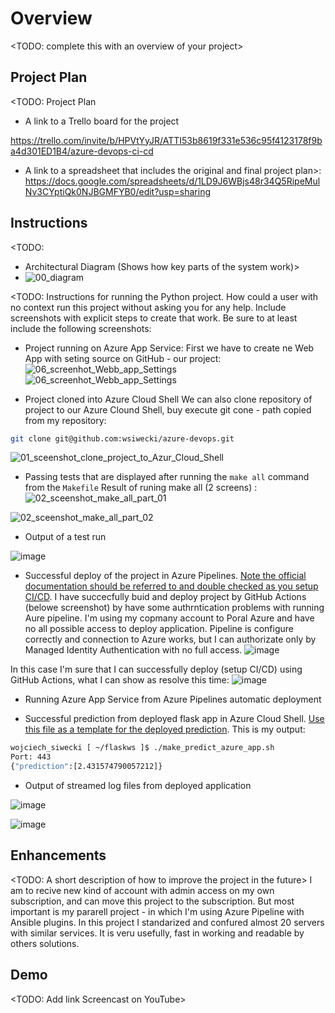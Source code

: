 # Overview

<TODO: complete this with an overview of your project>

## Project Plan
<TODO: Project Plan

* A link to a Trello board for the project

https://trello.com/invite/b/HPVtYyJR/ATTI53b8619f331e536c95f4123178f9ba4d301ED1B4/azure-devops-ci-cd

* A link to a spreadsheet that includes the original and final project plan>:  https://docs.google.com/spreadsheets/d/1LD9J6WBjs48r34Q5RipeMulNv3CYptiQk0NJBGMFYB0/edit?usp=sharing

## Instructions

<TODO:  
* Architectural Diagram (Shows how key parts of the system work)>
* ![00_diagram](https://user-images.githubusercontent.com/58573764/234246730-23d60c6e-aa59-4206-94b4-e4702173fd3c.jpg)


<TODO:  Instructions for running the Python project.  How could a user with no context run this project without asking you for any help.  Include screenshots with explicit steps to create that work. Be sure to at least include the following screenshots:

* Project running on Azure App Service:
First we have to create ne Web App with seting source on GitHub - our project:
![06_screenhot_Webb_app_Settings](https://user-images.githubusercontent.com/58573764/234284133-a91b668f-c0fa-48bc-8c52-74b75e350eca.jpg)
![06_screenhot_Webb_app_Settings](https://user-images.githubusercontent.com/58573764/234284198-9875de9a-7481-4355-a27c-7da8673950a1.jpg)


* Project cloned into Azure Cloud Shell
We can also clone repository of project to our Azure Clound Shell, buy execute git cone - path copied from my repository:
```bash
git clone git@github.com:wsiwecki/azure-devops.git
```
![01_sceenshot_clone_project_to_Azur_Cloud_Shell](https://user-images.githubusercontent.com/58573764/234284888-2c661324-6b64-4a73-bb11-a306a7500209.jpg)


* Passing tests that are displayed after running the `make all` command from the `Makefile`
Result of runing make all (2 screens) :
![02_sceenshot_make_all_part_01](https://user-images.githubusercontent.com/58573764/234285060-f3e93c50-e690-4142-9fa6-b0c687bae30c.jpg)

![02_sceenshot_make_all_part_02](https://user-images.githubusercontent.com/58573764/234285114-f988681f-22e8-4cac-98d9-cc7f357ed217.jpg)

* Output of a test run

![image](https://user-images.githubusercontent.com/58573764/234285735-22699a4a-4a1c-46fe-bb2c-9822b9003857.png)


* Successful deploy of the project in Azure Pipelines.  [Note the official documentation should be referred to and double checked as you setup CI/CD](https://docs.microsoft.com/en-us/azure/devops/pipelines/ecosystems/python-webapp?view=azure-devops).
I have succecfully buid and deploy project by GitHub Actions (belowe screenshot) by have some authrntication problems with running Aure pipeline.
I'm using my copmany account to Poral Azure and have no all possible access to deploy application. Pipeline is configure correctly and connection to Azure works, but I can authorizate only by Managed Identity Authentication with no full access.
![image](https://user-images.githubusercontent.com/58573764/234287670-d1bcd6bc-63ef-4912-aded-e97ba62a0f8a.png)

In this case I'm sure that I can successfully deploy (setup CI/CD) using GitHub Actions, what I can show as resolve this time:
![image](https://user-images.githubusercontent.com/58573764/234288063-5c09d8f2-01ce-4daf-865e-59a2882efa83.png)


* Running Azure App Service from Azure Pipelines automatic deployment

* Successful prediction from deployed flask app in Azure Cloud Shell.  [Use this file as a template for the deployed prediction](https://github.com/udacity/nd082-Azure-Cloud-DevOps-Starter-Code/blob/master/C2-AgileDevelopmentwithAzure/project/starter_files/flask-sklearn/make_predict_azure_app.sh).
This is my output:

```bash
wojciech_siwecki [ ~/flaskws ]$ ./make_predict_azure_app.sh
Port: 443
{"prediction":[2.431574790057212]}
```

* Output of streamed log files from deployed application

![image](https://user-images.githubusercontent.com/58573764/234288582-c1ac0c95-1a4e-4898-9e5e-1794fb582d3b.png)

![image](https://user-images.githubusercontent.com/58573764/234288923-1db615d9-4439-426a-bbcc-e1dd775c1b52.png)


## Enhancements

<TODO: A short description of how to improve the project in the future>
I am to recive new kind of account with admin access on my own subscription, and can move this project to the subscription.
But most important is my pararell project - in which I'm using Azure Pipeline with Ansible plugins. In this project I standarized
and confured almost 20 servers with similar services. It is veru usefully, fast in working and readable by others solutions.

## Demo 

<TODO: Add link Screencast on YouTube>


